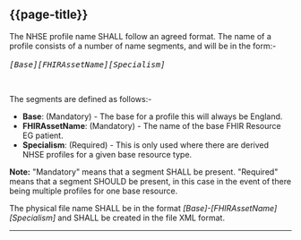 ## {{page-title}}

The NHSE profile name SHALL follow an agreed format.
The name of a profile consists of a number of name segments, and will be in the form:-
<br><br>
<samp><i>[Base][FHIRAssetName][Specialism]</i> </samp>

<br>

The segments are defined as follows:-

- **Base**: (Mandatory) - The base for a profile this will always be England. 
- **FHIRAssetName**: (Mandatory) - The name of the base FHIR Resource EG patient. 
- **Specialism**: (Required) - This is only used where there are derived NHSE profiles for a given base resource type.


**Note:** "Mandatory" means that a segment SHALL be present. "Required" means that a segment SHOULD be present, in this case in the event of there being multiple profiles for one base resource.

The physical file name SHALL be in the format <i>[Base]-[FHIRAssetName][Specialism]</i> and SHALL be created in the file XML format.

---
